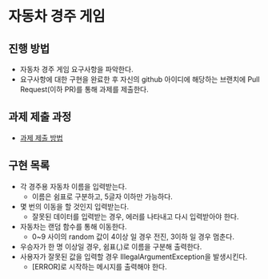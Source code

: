 # 자동차 경주 게임
## 진행 방법
* 자동차 경주 게임 요구사항을 파악한다.
* 요구사항에 대한 구현을 완료한 후 자신의 github 아이디에 해당하는 브랜치에 Pull Request(이하 PR)를 통해 과제를 제출한다.

## 과제 제출 과정
* [과제 제출 방법](https://github.com/next-step/nextstep-docs/tree/master/precourse)


## 구현 목록
* 각 경주용 자동차 이름을 입력받는다. 
  * 이름은 쉼표로 구분하고, 5글자 이하만 가능하다.
* 몇 번의 이동을 할 것인지 입력받는다.
  * 잘못된 데이터를 입력받는 경우, 에러를 나타내고 다시 입력받아야 한다.
* 자동차는 랜덤 함수를 통해 이동한다.
  * 0~9 사이의 random 값이 4이상 일 경우 전진, 3이하 일 경우 멈춘다. 
* 우승자가 한 명 이상일 경우, 쉼표(,)로 이름을 구분해 출력한다.
* 사용자가 잘못된 값을 입력할 경우 IllegalArgumentException을 발생시킨다.
  * [ERROR]로 시작하는 메시지를 출력해야 한다.
  